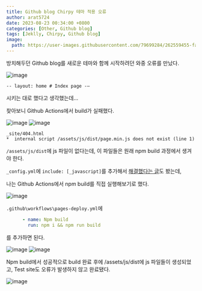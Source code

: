 ```yaml
---
title: Github blog Chirpy 테마 적용 오류
author: arat5724
date: 2023-08-23 00:34:00 +0800
categories: [Other, Github blog]
tags: [Jeklly, Chirpy, Github blog]
image:
  path: https://user-images.githubusercontent.com/79699284/262559455-fadf92df-ce06-41bc-a0dc-66e5dffdb361.png
---
```


방치해두던 Github blog를 새로운 테마와 함께 시작하려던 와중 오류를 만났다.

![image](https://github.com/Arat5724/arat5724.github.io/assets/79699284/fadf92df-ce06-41bc-a0dc-66e5dffdb361)

`-- layout: home # Index page -—`

시키는 대로 했다고 생각했는데...

찾아보니 Github Actions에서 build가 실패했다.

![image](https://github.com/Arat5724/arat5724.github.io/assets/79699284/25204d05-1ff7-461b-a469-550dd4e50659)
![image](https://github.com/Arat5724/arat5724.github.io/assets/79699284/10581a02-dbda-4ff5-8078-35ec5ccc965f)
```
_site/404.html
*  internal script /assets/js/dist/page.min.js does not exist (line 1)
```

`/assets/js/dist`에 js 파일이 없다는데, 이 파일들은 원래 npm build 과정에서 생겨야 한다.

`_config.yml`에 `include: [_javascript]`를 추가해서 [해결했다는 글](https://velog.io/@lzlko/github-%EB%B8%94%EB%A1%9C%EA%B7%B8)도 봤는데,

나는 Github Actions에서 npm build를 직접 실행해보기로 했다.

![image](https://github.com/Arat5724/arat5724.github.io/assets/79699284/ad6200f1-d42a-4e4d-86da-e583665fde41)

`.github\workflows\pages-deploy.yml`에
```yml
      - name: Npm build
        run: npm i && npm run build
```
를 추가하면 된다.

![image](https://github.com/Arat5724/arat5724.github.io/assets/79699284/4f8fcd45-54bb-4e06-ae13-5c5cf6f1109f)
![image](https://github.com/Arat5724/arat5724.github.io/assets/79699284/bfd636ae-aef2-49a7-afdd-b1e2b67016b0)

Npm build에서 성공적으로 build 완료 후에 /assets/js/dist에 js 파일들이 생성되었고, Test site도 오류가 발생하지 않고 완료됐다.

![image](https://github.com/Arat5724/arat5724.github.io/assets/79699284/334a8066-9e72-4e52-b41d-4b183ce8263b)

